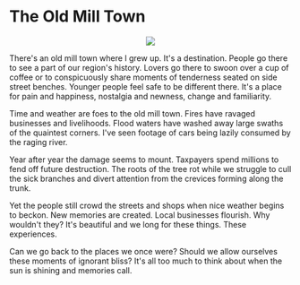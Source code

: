 # The Old Mill Town

<p align="center">
    <img src="/img/town.jpg">
</p>

There's an old mill town where I grew up.  It's a destination.  People go there to see a part of our region's history.  Lovers go there to swoon over a cup of coffee or to conspicuously share moments of tenderness seated on side street benches.  Younger people feel safe to be different there.  It's a place for pain and happiness, nostalgia and newness, change and familiarity.

Time and weather are foes to the old mill town.  Fires have ravaged businesses and livelihoods.  Flood waters have washed away large swaths of the quaintest corners.  I've seen footage of cars being lazily consumed by the raging river.  

Year after year the damage seems to mount.  Taxpayers spend millions to fend off future destruction.  The roots of the tree rot while we struggle to cull the sick branches and divert attention from the crevices forming along the trunk.

Yet the people still crowd the streets and shops when nice weather begins to beckon.  New memories are created.  Local businesses flourish.  Why wouldn't they?  It's beautiful and we long for these things.  These experiences.

Can we go back to the places we once were?  Should we allow ourselves these moments of ignorant bliss?  It's all too much to think about when the sun is shining and memories call.